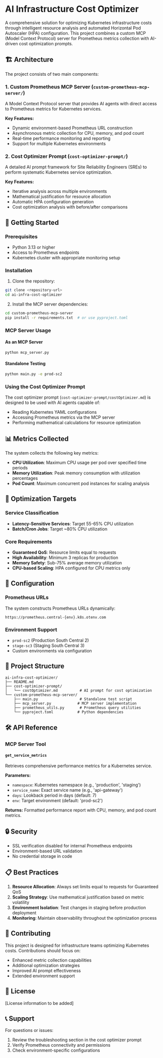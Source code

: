 # AI Infrastructure Cost Optimizer

A comprehensive solution for optimizing Kubernetes infrastructure costs through intelligent resource analysis and automated Horizontal Pod Autoscaler (HPA) configuration. This project combines a custom MCP (Model Context Protocol) server for Prometheus metrics collection with AI-driven cost optimization prompts.

## 🏗️ Architecture

The project consists of two main components:

### 1. Custom Prometheus MCP Server (`custom-prometheus-mcp-server/`)
A Model Context Protocol server that provides AI agents with direct access to Prometheus metrics for Kubernetes services.

**Key Features:**
- Dynamic environment-based Prometheus URL construction
- Asynchronous metric collection for CPU, memory, and pod count
- Real-time performance monitoring and reporting
- Support for multiple Kubernetes environments

### 2. Cost Optimizer Prompt (`cost-optimizer-prompt/`)
A detailed AI prompt framework for Site Reliability Engineers (SREs) to perform systematic Kubernetes service optimization.

**Key Features:**
- Iterative analysis across multiple environments
- Mathematical justification for resource allocation
- Automatic HPA configuration generation
- Cost optimization analysis with before/after comparisons

## 🚀 Getting Started

### Prerequisites
- Python 3.13 or higher
- Access to Prometheus endpoints
- Kubernetes cluster with appropriate monitoring setup

### Installation

1. Clone the repository:
```bash
git clone <repository-url>
cd ai-infra-cost-optimizer
```

2. Install the MCP server dependencies:
```bash
cd custom-prometheus-mcp-server
pip install -r requirements.txt  # or use pyproject.toml
```

### MCP Server Usage

#### As an MCP Server
```python
python mcp_server.py
```

#### Standalone Testing
```bash
python main.py -e prod-sc2
```

### Using the Cost Optimizer Prompt

The cost optimizer prompt (`cost-optimizer-prompt/costOptimizer.md`) is designed to be used with AI agents capable of:
- Reading Kubernetes YAML configurations
- Accessing Prometheus metrics via the MCP server
- Performing mathematical calculations for resource optimization

## 📊 Metrics Collected

The system collects the following key metrics:

- **CPU Utilization**: Maximum CPU usage per pod over specified time periods
- **Memory Utilization**: Peak memory consumption with utilization percentages
- **Pod Count**: Maximum concurrent pod instances for scaling analysis

## 🎯 Optimization Targets

### Service Classification
- **Latency-Sensitive Services**: Target 55-65% CPU utilization
- **Batch/Cron Jobs**: Target ~80% CPU utilization

### Core Requirements
- **Guaranteed QoS**: Resource limits equal to requests
- **High Availability**: Minimum 3 replicas for production
- **Memory Safety**: Sub-75% average memory utilization
- **CPU-based Scaling**: HPA configured for CPU metrics only

## 🔧 Configuration

### Prometheus URLs
The system constructs Prometheus URLs dynamically:
```
https://prometheus.central-{env}.k8s.otenv.com
```

### Environment Support
- `prod-sc2` (Production South Central 2)
- `stage-sc3` (Staging South Central 3)
- Custom environments via configuration

## 📁 Project Structure

```
ai-infra-cost-optimizer/
├── README.md
├── cost-optimizer-prompt/
│   └── costOptimizer.md          # AI prompt for cost optimization
└── custom-prometheus-mcp-server/
    ├── main.py                   # Standalone test script
    ├── mcp_server.py            # MCP server implementation
    ├── prometheus_utils.py       # Prometheus query utilities
    └── pyproject.toml           # Python dependencies
```

## 🛠️ API Reference

### MCP Server Tool

#### `get_service_metrics`
Retrieves comprehensive performance metrics for a Kubernetes service.

**Parameters:**
- `namespace`: Kubernetes namespace (e.g., 'production', 'staging')
- `service_name`: Exact service name (e.g., 'api-gateway')
- `days`: Lookback period in days (default: 7)
- `env`: Target environment (default: 'prod-sc2')

**Returns:**
Formatted performance report with CPU, memory, and pod count metrics.

## 🔒 Security

- SSL verification disabled for internal Prometheus endpoints
- Environment-based URL validation
- No credential storage in code

## 📋 Best Practices

1. **Resource Allocation**: Always set limits equal to requests for Guaranteed QoS
2. **Scaling Strategy**: Use mathematical justification based on metric volatility
3. **Environment Isolation**: Test changes in staging before production deployment
4. **Monitoring**: Maintain observability throughout the optimization process

## 🤝 Contributing

This project is designed for infrastructure teams optimizing Kubernetes costs. Contributions should focus on:
- Enhanced metric collection capabilities
- Additional optimization strategies
- Improved AI prompt effectiveness
- Extended environment support

## 📄 License

[License information to be added]

## 📞 Support

For questions or issues:
1. Review the troubleshooting section in the cost optimizer prompt
2. Verify Prometheus connectivity and permissions
3. Check environment-specific configurations